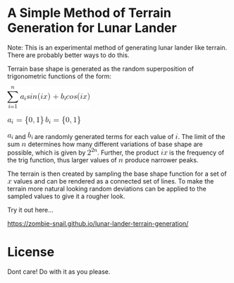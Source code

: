 # A Simple Method of Terrain Generation for Lunar Lander

Note: This is an experimental method of generating lunar lander like terrain. There are probably better ways to do this. 

Terrain base shape is generated as the random superposition of trigonometric functions of the form:

![](figures/trig-sum.gif)

![](figures/a-b-set.gif)

 ![a_{i}](figures/ai.gif) and ![b_{i}](figures/bi.gif) are randomly generated terms for each value of ![i](figures/i.gif). The limit of the sum ![n](figures/n.gif) determines how many different variations of base shape are possible, which is given by ![2^2n](figures/2-2n.gif). Further, the product ![ix](figures/ix.gif) is the frequency of the trig function, thus larger values of ![n](figures/n.gif) produce narrower peaks.

 The terrain is then created by sampling the base shape function for a set of ![x](figures/x.gif) values and can be rendered as a connected set of lines. To make the terrain more natural looking random deviations can be applied to the sampled values to give it a rougher look.

 Try it out here...

 https://zombie-snail.github.io/lunar-lander-terrain-generation/

 # License

 Dont care! Do with it as you please.

